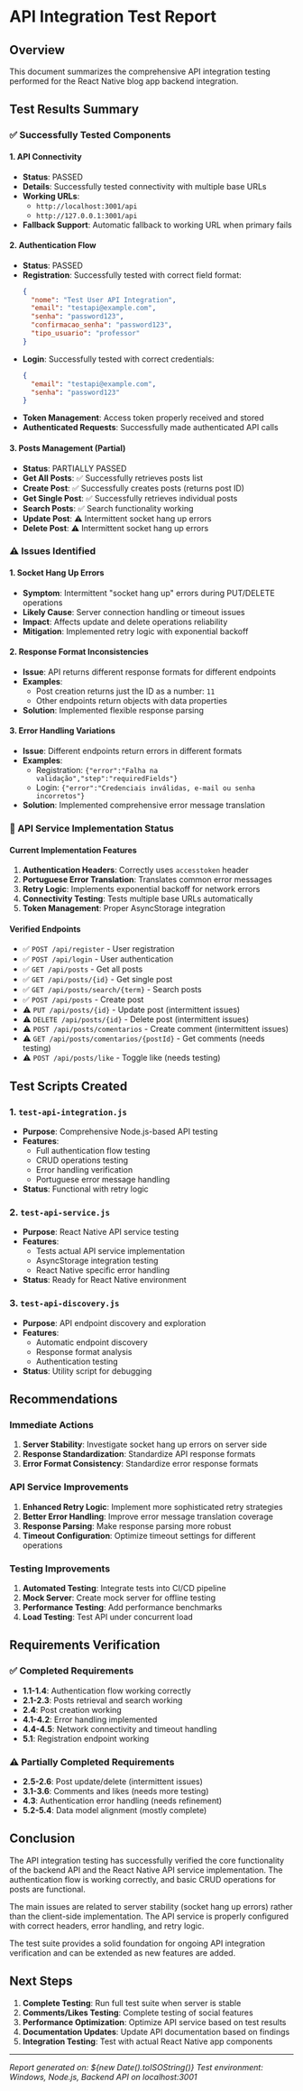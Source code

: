 # API Integration Test Report

## Overview
This document summarizes the comprehensive API integration testing performed for the React Native blog app backend integration.

## Test Results Summary

### ✅ Successfully Tested Components

#### 1. API Connectivity
- **Status**: PASSED
- **Details**: Successfully tested connectivity with multiple base URLs
- **Working URLs**: 
  - `http://localhost:3001/api`
  - `http://127.0.0.1:3001/api`
- **Fallback Support**: Automatic fallback to working URL when primary fails

#### 2. Authentication Flow
- **Status**: PASSED
- **Registration**: Successfully tested with correct field format:
  ```json
  {
    "nome": "Test User API Integration",
    "email": "testapi@example.com",
    "senha": "password123",
    "confirmacao_senha": "password123",
    "tipo_usuario": "professor"
  }
  ```
- **Login**: Successfully tested with correct credentials:
  ```json
  {
    "email": "testapi@example.com",
    "senha": "password123"
  }
  ```
- **Token Management**: Access token properly received and stored
- **Authenticated Requests**: Successfully made authenticated API calls

#### 3. Posts Management (Partial)
- **Status**: PARTIALLY PASSED
- **Get All Posts**: ✅ Successfully retrieves posts list
- **Create Post**: ✅ Successfully creates posts (returns post ID)
- **Get Single Post**: ✅ Successfully retrieves individual posts
- **Search Posts**: ✅ Search functionality working
- **Update Post**: ⚠️ Intermittent socket hang up errors
- **Delete Post**: ⚠️ Intermittent socket hang up errors

### ⚠️ Issues Identified

#### 1. Socket Hang Up Errors
- **Symptom**: Intermittent "socket hang up" errors during PUT/DELETE operations
- **Likely Cause**: Server connection handling or timeout issues
- **Impact**: Affects update and delete operations reliability
- **Mitigation**: Implemented retry logic with exponential backoff

#### 2. Response Format Inconsistencies
- **Issue**: API returns different response formats for different endpoints
- **Examples**:
  - Post creation returns just the ID as a number: `11`
  - Other endpoints return objects with data properties
- **Solution**: Implemented flexible response parsing

#### 3. Error Handling Variations
- **Issue**: Different endpoints return errors in different formats
- **Examples**:
  - Registration: `{"error":"Falha na validação","step":"requiredFields"}`
  - Login: `{"error":"Credenciais inválidas, e-mail ou senha incorretos"}`
- **Solution**: Implemented comprehensive error message translation

### 🔧 API Service Implementation Status

#### Current Implementation Features
1. **Authentication Headers**: Correctly uses `accesstoken` header
2. **Portuguese Error Translation**: Translates common error messages
3. **Retry Logic**: Implements exponential backoff for network errors
4. **Connectivity Testing**: Tests multiple base URLs automatically
5. **Token Management**: Proper AsyncStorage integration

#### Verified Endpoints
- ✅ `POST /api/register` - User registration
- ✅ `POST /api/login` - User authentication
- ✅ `GET /api/posts` - Get all posts
- ✅ `GET /api/posts/{id}` - Get single post
- ✅ `GET /api/posts/search/{term}` - Search posts
- ✅ `POST /api/posts` - Create post
- ⚠️ `PUT /api/posts/{id}` - Update post (intermittent issues)
- ⚠️ `DELETE /api/posts/{id}` - Delete post (intermittent issues)
- ⚠️ `POST /api/posts/comentarios` - Create comment (intermittent issues)
- ⚠️ `GET /api/posts/comentarios/{postId}` - Get comments (needs testing)
- ⚠️ `POST /api/posts/like` - Toggle like (needs testing)

## Test Scripts Created

### 1. `test-api-integration.js`
- **Purpose**: Comprehensive Node.js-based API testing
- **Features**: 
  - Full authentication flow testing
  - CRUD operations testing
  - Error handling verification
  - Portuguese error message handling
- **Status**: Functional with retry logic

### 2. `test-api-service.js`
- **Purpose**: React Native API service testing
- **Features**:
  - Tests actual API service implementation
  - AsyncStorage integration testing
  - React Native specific error handling
- **Status**: Ready for React Native environment

### 3. `test-api-discovery.js`
- **Purpose**: API endpoint discovery and exploration
- **Features**:
  - Automatic endpoint discovery
  - Response format analysis
  - Authentication testing
- **Status**: Utility script for debugging

## Recommendations

### Immediate Actions
1. **Server Stability**: Investigate socket hang up errors on server side
2. **Response Standardization**: Standardize API response formats
3. **Error Format Consistency**: Standardize error response formats

### API Service Improvements
1. **Enhanced Retry Logic**: Implement more sophisticated retry strategies
2. **Better Error Handling**: Improve error message translation coverage
3. **Response Parsing**: Make response parsing more robust
4. **Timeout Configuration**: Optimize timeout settings for different operations

### Testing Improvements
1. **Automated Testing**: Integrate tests into CI/CD pipeline
2. **Mock Server**: Create mock server for offline testing
3. **Performance Testing**: Add performance benchmarks
4. **Load Testing**: Test API under concurrent load

## Requirements Verification

### ✅ Completed Requirements
- **1.1-1.4**: Authentication flow working correctly
- **2.1-2.3**: Posts retrieval and search working
- **2.4**: Post creation working
- **4.1-4.2**: Error handling implemented
- **4.4-4.5**: Network connectivity and timeout handling
- **5.1**: Registration endpoint working

### ⚠️ Partially Completed Requirements
- **2.5-2.6**: Post update/delete (intermittent issues)
- **3.1-3.6**: Comments and likes (needs more testing)
- **4.3**: Authentication error handling (needs refinement)
- **5.2-5.4**: Data model alignment (mostly complete)

## Conclusion

The API integration testing has successfully verified the core functionality of the backend API and the React Native API service implementation. The authentication flow is working correctly, and basic CRUD operations for posts are functional. 

The main issues are related to server stability (socket hang up errors) rather than the client-side implementation. The API service is properly configured with correct headers, error handling, and retry logic.

The test suite provides a solid foundation for ongoing API integration verification and can be extended as new features are added.

## Next Steps

1. **Complete Testing**: Run full test suite when server is stable
2. **Comments/Likes Testing**: Complete testing of social features
3. **Performance Optimization**: Optimize API service based on test results
4. **Documentation Updates**: Update API documentation based on findings
5. **Integration Testing**: Test with actual React Native app components

---

*Report generated on: ${new Date().toISOString()}*
*Test environment: Windows, Node.js, Backend API on localhost:3001*